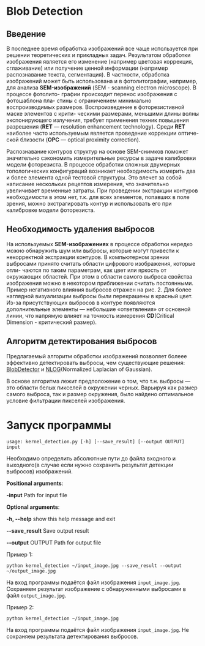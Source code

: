 # Blob Detection

## Введение
В последнее время обработка изображений все чаще используется при решении теоретических и прикладных задач. Результатом обработки изображения является его изменение (например цветовая коррекция, сглаживание) или получение ценной информации (например распознавание текста, сегментация). В частности, обработка изображений может быть использована и в фотолитографии, например, для анализа **SEM-изображений** (SEM - scanning electron microscope). В процессе фотолито- графии происходит перенос изображения с фотошаблона пла- стины с ограничением минимально воспроизводимых размеров. Воспроизведение в фоторезистивной маске элементов с крити- ческими размерами, меньшими длины волны экспонирующего излучения, требует применения техник повышения разрешения (**RET** — resolution enhancement technology). Среди **RET** наиболее часто используемым является проведение коррекции оптиче- ской близости (**OPC** — optical proximity correction).

Распознавание контуров структур на основе SEM-снимков поможет значительно сэкономить измерительные ресурсы в задаче калибровки модели фоторезиста. В процессе обработки сложных двумерных топологических конфигураций возникает необходимость измерить два и более элемента одной тестовой структуры. Это влечет за собой написание нескольких рецептов измерения, что значительно увеличивает временные затраты. При проведении экстракции контуров необходимости в этом нет, т.к. для всех элементов, попавших в поле зрения, можно экстрагировать контур и использовать его при калибровке модели фоторезиста.

## Необходимость удаления выбросов
На используемых **SEM-изображениях** в процессе обработки нередко можно обнаружить шум или выбросы, которые могут привести к некорректной экстракции контуров. В компьютерном зрении выбросами принято считать области цифрового изображения, которые отли- чаются по таким параметрам, как цвет или яркость от окружающих областей. При этом в области самого выброса свойства изображения можно в некотором приближении считать постоянными. Пример негативного влияния выбросов отражен на рис. 2. Для более наглядной визуализации выбросы были перекрашены в красный цвет. Из-за присутствующих выбросов в контуре появляются дополнительные элементы — небольшие «ответвления» от основной линии, что напрямую влияет на точность измерения **CD**(Critical Dimension - критический размер).


## Алгоритм детектирования выбросов
Предлагаемый алгоритм обработки изображений позволяет болеее эффективно детектировать выбросы, чем существующие решения: [BlobDetector](https://learnopencv.com/blob-detection-using-opencv-python-c/) и [NLOG](https://cave.cs.columbia.edu/Statics/monographs/SIFT%20Detector%20FPCV-2-3.pdf)(Normalized Laplacian of Gaussian). 

В основе алгоритма лежит предположение о том, что т.н. выбросы — это области белых пикселей в окружении черных. Варьируя как размер самого выброса, так и размер окружения, было найдено оптимальное условие фильтрации пикселей изображения.


# Запуск программы

`usage: kernel_detection.py [-h] [--save_result] [--output OUTPUT] input`

Необходимо определить абсолютные пути до файла входного и выходного(в случае если нужно сохранить результат детекции выбросов) изображений.

**Positional arguments**:

**-input**            Path for input file

**Optional arguments**:

**-h, --help**       show this help message and exit
 
**--save_result**    Save output result
  
**--output** OUTPUT  Path for output file

  Пример 1:
  ```
python kernel_detection ~/input_image.jpg --save_result --output ~/output_image.jpg
```
На вход программы подаётся файл изображения `input_image.jpg`. Сохраняем результат изображение с обнаруженными выбросами в файл `output_image.jpg`.

Пример 2:
  ```
python kernel_detection ~/input_image.jpg 
```
На вход программы подаётся файл изображения `input_image.jpg`. Не сохраняем результата детектирования выбросов.











